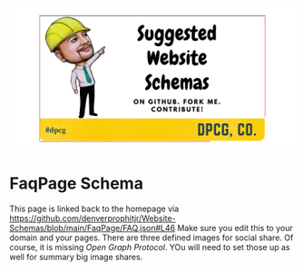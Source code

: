 ![FaqPage Schema](../website-schemas.png)
# FaqPage Schema

This page is linked back to the homepage via https://github.com/denverprophitjr/Website-Schemas/blob/main/FaqPage/FAQ.json#L46 Make sure you edit this to your domain and your pages. There are three defined images for social share. Of course, it is missing *Open Graph Protocol*. YOu will need to set those up as well for summary big image shares.
